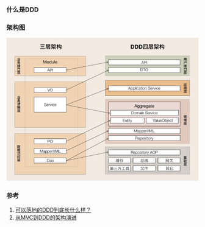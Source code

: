 ### 什么是DDD



### 架构图
![image.png](./imgs/image.png)


### 参考

1. [可以落地的DDD到底长什么样？](https://blog.csdn.net/ityouknow/article/details/81572072)
2. [从MVC到DDD的架构演进](https://www.cnblogs.com/lesofn/p/15898137.html)
